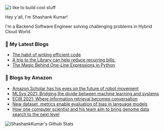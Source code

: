 ![I like to build cool stuff](https://res.cloudinary.com/dt8g3rhcy/image/upload/v1595929574/i_like_to_build_cool_shit._1_nzbwjh.png)

Hey y'all, I'm Shashank Kumar! 

I'm a Backend Software Engineer solving challenging problems in Hybrid Cloud World.

### 📕 My Latest Blogs
<!-- BLOG-POST-LIST:START -->
- [The habit of writing efficient code](https://medium.com/@ishashankkumar/the-habit-of-writing-efficient-code-153b05f04269?source=rss-d24dda280d5f------2)
- [A trip to the Library can help reduce recurring bills.](https://medium.com/swlh/a-trip-to-the-library-can-help-reduce-recurring-bills-23bca495cdf5?source=rss-d24dda280d5f------2)
- [The Magic Behind One-Line Expressions in Python](https://medium.com/swlh/the-magic-behind-one-line-expressions-in-python-816c10180c5c?source=rss-d24dda280d5f------2)
<!-- BLOG-POST-LIST:END -->

### 📕 Blogs by Amazon
<!-- AMAZON-BLOG-POST-LIST:START -->
- [Amazon Scholar has his eyes on the future of robot movement](https://www.amazon.science/working-at-amazon/amazon-robotics-scholar-bill-smart-has-his-eyes-on-the-future-of-robot-movement)
- [MLSys 2021: Bridging the divide between machine learning and systems](https://www.amazon.science/blog/mlsys-bridging-the-divide-between-machine-learning-and-systems)
- [ECIR 2021: Where information retrieval becomes conversation](https://www.amazon.science/blog/amazon-ecir-where-information-retrieval-becomes-conversation)
- [New dataset, metrics enable evaluation of bias in language models](https://www.amazon.science/blog/new-dataset-metrics-enable-evaluation-of-bias-in-language-models)
- [How one computer scientist and his team aim to bring genome data search to the next level](https://www.amazon.science/research-awards/success-stories/genomic-data-science-stefano-ceri)
<!-- AMAZON-BLOG-POST-LIST:END -->



<img align="center" alt="iShashankKumar's Github Stats" src="https://github-readme-stats.vercel.app/api?username=ishashankkumar&show_icons=true&hide_border=true" />
